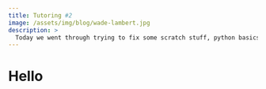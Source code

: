 ```yaml
---
title: Tutoring #2
image: /assets/img/blog/wade-lambert.jpg
description: >
  Today we went through trying to fix some scratch stuff, python basics and building this site.
---
```

 
# Hello
